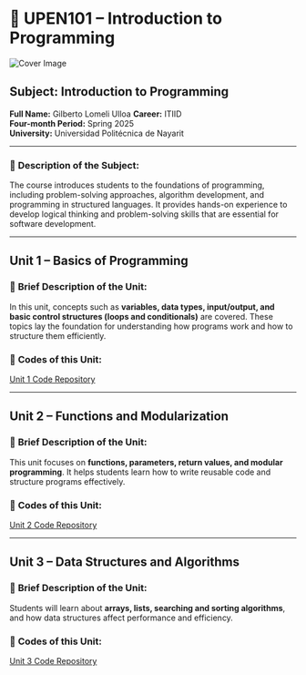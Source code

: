 # 📘 UPEN101 – Introduction to Programming

![Cover Image](https://images.pexels.com/photos/31343632/pexels-photo-31343632/free-photo-of-visualizacion-de-codigo-javascript-colorido-en-pantalla.jpeg?auto=compress&cs=tinysrgb&w=1260&h=750&dpr=2)

## **Subject:** Introduction to Programming  
**Full Name:** Gilberto Lomeli Ulloa 
**Career:** ITIID  
**Four-month Period:** Spring 2025  
**University:** Universidad Politécnica de Nayarit

---

### 📖 **Description of the Subject:**  
The course introduces students to the foundations of programming, including problem-solving approaches, algorithm development, and programming in structured languages. It provides hands-on experience to develop logical thinking and problem-solving skills that are essential for software development.

---

## **Unit 1 – Basics of Programming**  

### 📌 **Brief Description of the Unit:**  
In this unit, concepts such as **variables, data types, input/output, and basic control structures (loops and conditionals)** are covered. These topics lay the foundation for understanding how programs work and how to structure them efficiently.

### 🔗 **Codes of this Unit:**  
[Unit 1 Code Repository](https://github.com/BelmontDev/UPEN101/tree/main/Programming/U1)

---

## **Unit 2 – Functions and Modularization**  

### 📌 **Brief Description of the Unit:**  
This unit focuses on **functions, parameters, return values, and modular programming**. It helps students learn how to write reusable code and structure programs effectively.

### 🔗 **Codes of this Unit:**  
[Unit 2 Code Repository](https://github.com/BelmontDev/UPEN101/tree/main/Unit2)

---

## **Unit 3 – Data Structures and Algorithms**  

### 📌 **Brief Description of the Unit:**  
Students will learn about **arrays, lists, searching and sorting algorithms**, and how data structures affect performance and efficiency.

### 🔗 **Codes of this Unit:**  
[Unit 3 Code Repository](https://github.com/BelmontDev/UPEN101/tree/main/Unit3)
